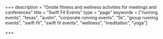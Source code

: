 +++
description = "Onsite fitness and wellness activities for meetings and conferences"
title = "Swift Fit Events"
type = "page"
keywords = ["running events", "texas", "austin", "corporate running events", "5k", "group running events", "swift fit", "swift fit events", "wellness", "meditation", "yoga"]

+++

